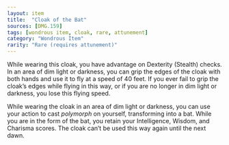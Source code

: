 ```yaml
---
layout: item
title:  "Cloak of the Bat"
sources: [DMG.159]
tags: [wondrous item, cloak, rare, attunement]
category: "Wondrous Item"
rarity: "Rare (requires attunement)"
---
```


While wearing this cloak, you have advantage on Dexterity (Stealth) checks. In an area of dim light or darkness, you can grip the edges of the cloak with both hands and use it to fly at a speed of 40 feet. If you ever fail to grip the cloak’s edges while flying in this way, or if you are no longer in dim light or darkness, you lose this flying speed.

While wearing the cloak in an area of dim light or darkness, you can use your action to cast _polymorph_ on yourself, transforming into a bat. While you are in the form of the bat, you retain your Intelligence, Wisdom, and Charisma scores. The cloak can’t be used this way again until the next dawn.